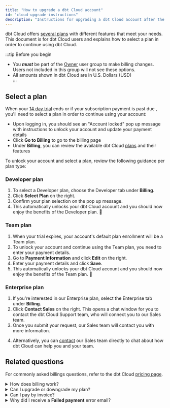 ```yaml
---
title: "How to upgrade a dbt Cloud account"
id: "cloud-upgrade-instructions"
description: "Instructions for upgrading a dbt Cloud account after the trial ends."
---
```


dbt Cloud offers [several plans](https://www.getdbt.com/pricing/) with different features that meet your needs. This document is for dbt Cloud users and explains how to select a plan in order to continue using dbt Cloud. 

:::tip Before you begin
- You **_must_** be part of the [Owner](/docs/collaborate/manage-access/self-service-permissions) user group to make billing changes. Users not included in this group will not see these options.
- All amounts shown in dbt Cloud are in U.S. Dollars (USD)   
:::


## Select a plan 
When your [14 day trial](https://www.getdbt.com/signup/) ends or if your subscription payment is past due , you'll need to select a plan in order to continue using your account:

- Upon logging in, you should see an "Account locked" pop up message with instructions to unlock your account and update your payment details
- Click **Go to Billing** to go to the billing page
- Under **Billing**, you can review the available dbt Cloud [plans](https://www.getdbt.com/pricing/) and their features


To unlock your account and select a plan, review the following guidance per plan type:

### Developer plan

1. To select a Developer plan, choose the Developer tab under **Billing**. 
2. Click **Select Plan** on the right. 
3. Confirm your plan selection on the pop up message. 
4. This automatically unlocks your dbt Cloud account and you should now enjoy the benefits of the Developer plan. 🎉

<Lightbox src="/img/docs/dbt-cloud/downgrade-dev-flow.gif"/>

### Team plan

1. When your trial expires, your account's default plan enrollment will be a Team plan. 
2. To unlock your account and continue using the Team plan, you need to enter your payment details. 
3. Go to **Payment Information** and click **Edit** on the right.
4. Enter your payment details and click **Save**.
5.  This automatically unlocks your dbt Cloud account and you should now enjoy the benefits of the Team plan. 🎉

<Lightbox src="/img/docs/dbt-cloud/trial-team-flow.gif"/>

### Enterprise plan

1. If you're interested in our Enterprise plan, select the Enterprise tab under **Billing**.
2. Click **Contact Sales** on the right. This opens a chat window for you to contact the dbt Cloud Support team, who will connect you to our Sales team.
3. Once you submit your request, our Sales team will contact you with more information. 

<Lightbox src="/img/docs/dbt-cloud/enterprise-upgrade.gif"/>

4. Alternatively, you can [contact](https://www.getdbt.com/contact/) our Sales team directly to chat about how dbt Cloud can help you and your team. 

## Related questions

For commonly asked billings questions, refer to the dbt Cloud [pricing page](https://www.getdbt.com/pricing/).

<details>
  <summary>How does billing work?</summary>
  <div>
    <div>Team plans are billed monthly on the credit card used to sign up, based on <a href="https://www.getdbt.com/pricing/">developer seat count</a>. You’ll also be sent a monthly receipt to the billing email of your choice. You can change any billing information in your <b>Account Settings</b> -> <b>Billing page</b>. <br></br><br></br>
    
    Enterprise plan customers are billed annually based on the number of developer seats, as well as any additional services + features in your chosen plan. </div>
    </div>
</details>
<details>
  <summary>Can I upgrade or downgrade my plan?</summary>
  <div>
    <div>Yes, you can upgrade or downgrade at any time. Account Owners can access their dedicated billing section via the account settings page.<br></br><br></br>
    
    If you’re not sure which plan is right for you, get in touch and we’ll be happy to help you find one that fits your needs.</div>
    </div>
</details>
<details>
  <summary>Can I pay by invoice?</summary>
    <div>
      <div>At present, dbt Cloud Team plan payments must be made via credit card, and by default they will be billed monthly based on the number of developer seats. <br></br><br></br>
      
      We don’t have any plans to do invoicing for Team plan accounts in the near future, but we do currently support invoices for companies on the dbt Cloud Enterprise plan. Feel free to <a href="https://www.getdbt.com/contact/">contact</a> us to build your Enterprise pricing plan.</div> 
    </div> 
</details>
<details>
  <summary>Why did I receive a <b>Failed payment</b> error email?</summary>
  <div>
    <div>This means we were unable to charge the credit card you have on file or you have not provided an updated card for payment. If you're a current account owner with a card on file, contact your credit card issuer to inquire as to why your card was declined or update the credit card on your account.<br></br><br></br>
    
    Your Account Owner can update payment details in the <b>Account Settings</b> -> <b>Billing</b> page  Click on the Edit link next to your card details, double check that it's all correct, and we'll give it another go at the next billing run.</div>
    </div>
</details>
